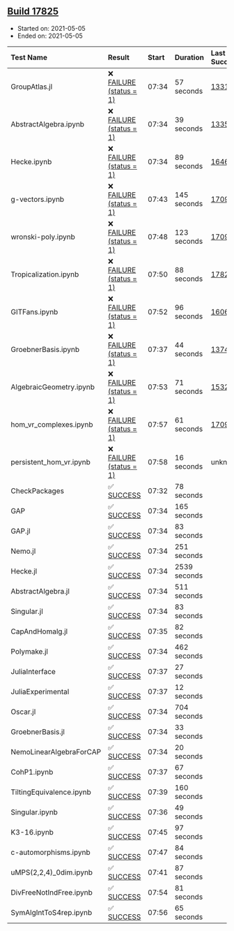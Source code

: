 ## [Build 17825](https://oscarci.mathematik.uni-kl.de/job/oscar/17825/)

* Started on: 2021-05-05
* Ended on: 2021-05-05

| Test Name    | Result | Start | Duration | Last Success | First Failure |
|:-------------|:-------|:------|:---------|:-------------|:--------------|
| GroupAtlas.jl | ❌ [FAILURE (status = 1)](https://oscarci.mathematik.uni-kl.de/job/oscar/17825/artifact/logs/build-17825/GroupAtlas.jl.log) | 07:34 | 57 seconds | [13311](https://oscarci.mathematik.uni-kl.de/job/oscar/13311/) | [13312](https://oscarci.mathematik.uni-kl.de/job/oscar/13312/) |
| AbstractAlgebra.ipynb | ❌ [FAILURE (status = 1)](https://oscarci.mathematik.uni-kl.de/job/oscar/17825/artifact/logs/build-17825/AbstractAlgebra.ipynb.log) | 07:34 | 39 seconds | [13355](https://oscarci.mathematik.uni-kl.de/job/oscar/13355/) | [13356](https://oscarci.mathematik.uni-kl.de/job/oscar/13356/) |
| Hecke.ipynb | ❌ [FAILURE (status = 1)](https://oscarci.mathematik.uni-kl.de/job/oscar/17825/artifact/logs/build-17825/Hecke.ipynb.log) | 07:34 | 89 seconds | [16463](https://oscarci.mathematik.uni-kl.de/job/oscar/16463/) | [16464](https://oscarci.mathematik.uni-kl.de/job/oscar/16464/) |
| g-vectors.ipynb | ❌ [FAILURE (status = 1)](https://oscarci.mathematik.uni-kl.de/job/oscar/17825/artifact/logs/build-17825/g-vectors.ipynb.log) | 07:43 | 145 seconds | [17099](https://oscarci.mathematik.uni-kl.de/job/oscar/17099/) | [17100](https://oscarci.mathematik.uni-kl.de/job/oscar/17100/) |
| wronski-poly.ipynb | ❌ [FAILURE (status = 1)](https://oscarci.mathematik.uni-kl.de/job/oscar/17825/artifact/logs/build-17825/wronski-poly.ipynb.log) | 07:48 | 123 seconds | [17098](https://oscarci.mathematik.uni-kl.de/job/oscar/17098/) | [17099](https://oscarci.mathematik.uni-kl.de/job/oscar/17099/) |
| Tropicalization.ipynb | ❌ [FAILURE (status = 1)](https://oscarci.mathematik.uni-kl.de/job/oscar/17825/artifact/logs/build-17825/Tropicalization.ipynb.log) | 07:50 | 88 seconds | [17824](https://oscarci.mathematik.uni-kl.de/job/oscar/17824/) | [17825](https://oscarci.mathematik.uni-kl.de/job/oscar/17825/) |
| GITFans.ipynb | ❌ [FAILURE (status = 1)](https://oscarci.mathematik.uni-kl.de/job/oscar/17825/artifact/logs/build-17825/GITFans.ipynb.log) | 07:52 | 96 seconds | [16068](https://oscarci.mathematik.uni-kl.de/job/oscar/16068/) | [16069](https://oscarci.mathematik.uni-kl.de/job/oscar/16069/) |
| GroebnerBasis.ipynb | ❌ [FAILURE (status = 1)](https://oscarci.mathematik.uni-kl.de/job/oscar/17825/artifact/logs/build-17825/GroebnerBasis.ipynb.log) | 07:37 | 44 seconds | [13748](https://oscarci.mathematik.uni-kl.de/job/oscar/13748/) | [13749](https://oscarci.mathematik.uni-kl.de/job/oscar/13749/) |
| AlgebraicGeometry.ipynb | ❌ [FAILURE (status = 1)](https://oscarci.mathematik.uni-kl.de/job/oscar/17825/artifact/logs/build-17825/AlgebraicGeometry.ipynb.log) | 07:53 | 71 seconds | [15322](https://oscarci.mathematik.uni-kl.de/job/oscar/15322/) | [15323](https://oscarci.mathematik.uni-kl.de/job/oscar/15323/) |
| hom_vr_complexes.ipynb | ❌ [FAILURE (status = 1)](https://oscarci.mathematik.uni-kl.de/job/oscar/17825/artifact/logs/build-17825/hom_vr_complexes.ipynb.log) | 07:57 | 61 seconds | [17099](https://oscarci.mathematik.uni-kl.de/job/oscar/17099/) | [17100](https://oscarci.mathematik.uni-kl.de/job/oscar/17100/) |
| persistent_hom_vr.ipynb | ❌ [FAILURE (status = 1)](https://oscarci.mathematik.uni-kl.de/job/oscar/17825/artifact/logs/build-17825/persistent_hom_vr.ipynb.log) | 07:58 | 16 seconds | unknown | unknown |
| CheckPackages | ✅ [SUCCESS](https://oscarci.mathematik.uni-kl.de/job/oscar/17825/artifact/logs/build-17825/CheckPackages.log) | 07:32 | 78 seconds |  |  |
| GAP | ✅ [SUCCESS](https://oscarci.mathematik.uni-kl.de/job/oscar/17825/artifact/logs/build-17825/GAP.log) | 07:34 | 165 seconds |  |  |
| GAP.jl | ✅ [SUCCESS](https://oscarci.mathematik.uni-kl.de/job/oscar/17825/artifact/logs/build-17825/GAP.jl.log) | 07:34 | 83 seconds |  |  |
| Nemo.jl | ✅ [SUCCESS](https://oscarci.mathematik.uni-kl.de/job/oscar/17825/artifact/logs/build-17825/Nemo.jl.log) | 07:34 | 251 seconds |  |  |
| Hecke.jl | ✅ [SUCCESS](https://oscarci.mathematik.uni-kl.de/job/oscar/17825/artifact/logs/build-17825/Hecke.jl.log) | 07:34 | 2539 seconds |  |  |
| AbstractAlgebra.jl | ✅ [SUCCESS](https://oscarci.mathematik.uni-kl.de/job/oscar/17825/artifact/logs/build-17825/AbstractAlgebra.jl.log) | 07:34 | 511 seconds |  |  |
| Singular.jl | ✅ [SUCCESS](https://oscarci.mathematik.uni-kl.de/job/oscar/17825/artifact/logs/build-17825/Singular.jl.log) | 07:34 | 83 seconds |  |  |
| CapAndHomalg.jl | ✅ [SUCCESS](https://oscarci.mathematik.uni-kl.de/job/oscar/17825/artifact/logs/build-17825/CapAndHomalg.jl.log) | 07:35 | 82 seconds |  |  |
| Polymake.jl | ✅ [SUCCESS](https://oscarci.mathematik.uni-kl.de/job/oscar/17825/artifact/logs/build-17825/Polymake.jl.log) | 07:34 | 462 seconds |  |  |
| JuliaInterface | ✅ [SUCCESS](https://oscarci.mathematik.uni-kl.de/job/oscar/17825/artifact/logs/build-17825/JuliaInterface.log) | 07:37 | 27 seconds |  |  |
| JuliaExperimental | ✅ [SUCCESS](https://oscarci.mathematik.uni-kl.de/job/oscar/17825/artifact/logs/build-17825/JuliaExperimental.log) | 07:37 | 12 seconds |  |  |
| Oscar.jl | ✅ [SUCCESS](https://oscarci.mathematik.uni-kl.de/job/oscar/17825/artifact/logs/build-17825/Oscar.jl.log) | 07:34 | 704 seconds |  |  |
| GroebnerBasis.jl | ✅ [SUCCESS](https://oscarci.mathematik.uni-kl.de/job/oscar/17825/artifact/logs/build-17825/GroebnerBasis.jl.log) | 07:34 | 33 seconds |  |  |
| NemoLinearAlgebraForCAP | ✅ [SUCCESS](https://oscarci.mathematik.uni-kl.de/job/oscar/17825/artifact/logs/build-17825/NemoLinearAlgebraForCAP.log) | 07:34 | 20 seconds |  |  |
| CohP1.ipynb | ✅ [SUCCESS](https://oscarci.mathematik.uni-kl.de/job/oscar/17825/artifact/logs/build-17825/CohP1.ipynb.log) | 07:37 | 67 seconds |  |  |
| TiltingEquivalence.ipynb | ✅ [SUCCESS](https://oscarci.mathematik.uni-kl.de/job/oscar/17825/artifact/logs/build-17825/TiltingEquivalence.ipynb.log) | 07:39 | 160 seconds |  |  |
| Singular.ipynb | ✅ [SUCCESS](https://oscarci.mathematik.uni-kl.de/job/oscar/17825/artifact/logs/build-17825/Singular.ipynb.log) | 07:36 | 49 seconds |  |  |
| K3-16.ipynb | ✅ [SUCCESS](https://oscarci.mathematik.uni-kl.de/job/oscar/17825/artifact/logs/build-17825/K3-16.ipynb.log) | 07:45 | 97 seconds |  |  |
| c-automorphisms.ipynb | ✅ [SUCCESS](https://oscarci.mathematik.uni-kl.de/job/oscar/17825/artifact/logs/build-17825/c-automorphisms.ipynb.log) | 07:47 | 84 seconds |  |  |
| uMPS(2,2,4)_0dim.ipynb | ✅ [SUCCESS](https://oscarci.mathematik.uni-kl.de/job/oscar/17825/artifact/logs/build-17825/uMPS-2-2-4-_0dim.ipynb.log) | 07:41 | 87 seconds |  |  |
| DivFreeNotIndFree.ipynb | ✅ [SUCCESS](https://oscarci.mathematik.uni-kl.de/job/oscar/17825/artifact/logs/build-17825/DivFreeNotIndFree.ipynb.log) | 07:54 | 81 seconds |  |  |
| SymAlgIntToS4rep.ipynb | ✅ [SUCCESS](https://oscarci.mathematik.uni-kl.de/job/oscar/17825/artifact/logs/build-17825/SymAlgIntToS4rep.ipynb.log) | 07:56 | 65 seconds |  |  |
